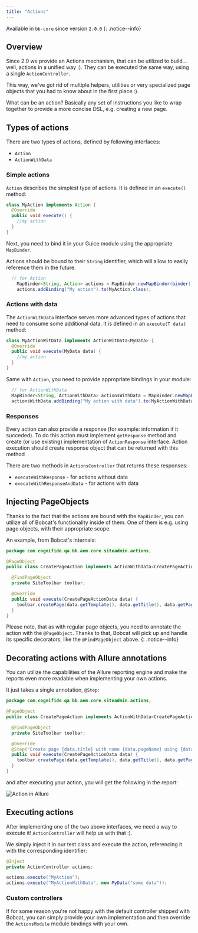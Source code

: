 ```yaml
---
title: "Actions"
---
```


Available in `bb-core` since version `2.0.0`
{: .notice--info}

## Overview
Since 2.0 we provide an Actions mechanism, that can be utilized to build... well, actions in a unified way :). They can be executed the same way, using a single `ActionController`.

This way, we've got rid of multiple helpers, utilities or very specialized page objects that you had to know about in the first place :).

What can be an action? Basically any set of instructions you like to wrap together to provide a more concise DSL, e.g. creating a new page. 

## Types of actions

There are two types of actions, defined by following interfaces:
- `Action` 
- `ActionWithData`

### Simple actions
`Action` describes the simplest type of actions. It is defined in an `execute()` method:

```java
class MyAction implements Action {
  @Override
  public void execute() {
    //my action
  }
}
```

Next, you need to bind it in your Guice module using the appropriate `MapBinder`.

Actions should be bound to their `String` identifier, which will allow to easily reference them in the future.

```java
  // for Action
    MapBinder<String, Action> actions = MapBinder.newMapBinder(binder(), String.class, Action.class);
    actions.addBinding("My action").to(MyAction.class);
```

### Actions with data
The `ActionWithData` interface serves more advanced types of actions that need to consume some additional data. It is defined in an `execute(T data)` method:

```java
class MyActionWitData implements ActionWitData<MyData> {
  @Override
  public void execute(MyData data) {
    //my action
  }
}
```

Same with `Action`, you need to provide appropriate bindings in your module:

```java
  // for ActionWithData
  MapBinder<String, ActionWithData> actionsWithData = MapBinder.newMapBinder(binder(), String.class, ActionWithData.class);
  actionsWithData.addBinding("My action with data").to(MyActionWithData.class);
```

### Responses

Every action can also provide a response (for example: information if it succeded). To do this action must implement `getResponse` method and create (or use existing) implementation of `ActionResponse` interface.
Action execution should create response object that can be returned with this method

There are two methods in `ActionsController` that returns these responses:
* `executeWithResponse` - for actions without data
* `executeWithResponseAndData` - for actions with data 

## Injecting PageObjects
Thanks to the fact that the actions are bound with the `MapBinder`, you can utilize all of Bobcat's functionality inside of them. One of them is e.g. using page objects, with their appropriate scope.

An example, from Bobcat's internals:

```java
package com.cognifide.qa.bb.aem.core.siteadmin.actions;

@PageObject
public class CreatePageAction implements ActionWithData<CreatePageActionData> {

  @FindPageObject
  private SiteToolbar toolbar;

  @Override
  public void execute(CreatePageActionData data) {
    toolbar.createPage(data.getTemplate(), data.getTitle(), data.getPageName());
  }
}
```

Please note, that as with regular page objects, you need to annotate the action with the `@PageObject`. Thanks to that, Bobcat will pick up and handle its specific decorators, like the `@FindPageObject` above.
{: .notice--info}

## Decorating actions with Allure annotations
You can utilize the capabilities of the Allure reporting engine and make the reports even more readable when implementing your own actions.

It just takes a single annotation, `@Step`:
```java
package com.cognifide.qa.bb.aem.core.siteadmin.actions;

@PageObject
public class CreatePageAction implements ActionWithData<CreatePageActionData> {

  @FindPageObject
  private SiteToolbar toolbar;

  @Override
  @Step("Create page {data.title} with name {data.pageName} using {data.template} template")
  public void execute(CreatePageActionData data) {
    toolbar.createPage(data.getTemplate(), data.getTitle(), data.getPageName());
  }
}
```
and after executing your action, you will get the following in the report:

![Action in Allure]({{site.baseurl}}/assets/img/action-step-allure.png)

## Executing actions

After implementing one of the two above interfaces, we need a way to execute it! `ActionController` will help us with that :).

We simply inject it in our test class and execute the action, referencing it with the corresponding identifier:

```java
@Inject
private ActionController actions;

actions.execute("MyAction");
actions.execute("MyActionWithData", new MyData("some data"));
```

### Custom controllers
If for some reason you're not happy with the default controller shipped with Bobcat, you can simply provide your own implementation and then override the `ActionsModule` module bindings with your own. 
 